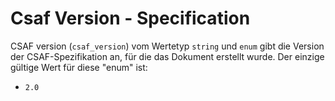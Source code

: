 # Csaf Version - Specification

CSAF version (`csaf_version`) vom Wertetyp `string` und `enum` gibt die Version der CSAF-Spezifikation an, für die das Dokument erstellt wurde.
Der einzige gültige Wert für diese "enum" ist:

* `2.0`

